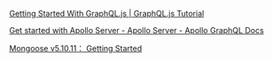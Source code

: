 [Getting Started With GraphQL.js | GraphQL.js Tutorial](https://graphql.org/graphql-js/)

[Get started with Apollo Server - Apollo Server - Apollo GraphQL Docs](https://www.apollographql.com/docs/apollo-server/getting-started/)

[Mongoose v5.10.11： Getting Started](https://mongoosejs.com/docs/index.html)